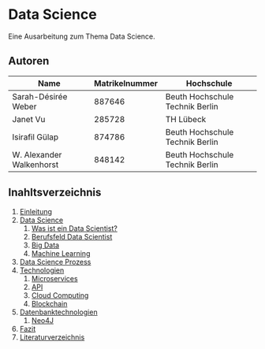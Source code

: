 # Data Science

Eine Ausarbeitung zum Thema Data Science.

## Autoren

| Name                     | Matrikelnummer | Hochschule                       |
| -----------              | -------------- | ------------------------------   |
| Sarah-Désirée Weber      | 887646         | Beuth Hochschule Technik Berlin  |
| Janet Vu                 | 285728         | TH Lübeck                        |
| Isirafil Gülap           | 874786         | Beuth Hochschule Technik Berlin  |
| W. Alexander Walkenhorst | 848142         | Beuth Hochschule Technik Berlin  |

## Inahltsverzeichnis

1. [Einleitung](einleitung.md)
2. [Data Science](tbd.md)
   1. [Was ist ein Data Scientist?](tbd.md)
   2. [Berufsfeld Data Scientist](tbd.md)
   3. [Big Data](tbd.md)
   4. [Machine Learning](tbd.md)
3. [Data Science Prozess](tbd.md)
4. [Technologien](./Technologien/Technologien.md)
   1. [Microservices](./Technologien/Microservice.md)
   2. [API](./Technologien/API.md)
   3. [Cloud Computing](./Technologien/Cloud.md)
   4. [Blockchain](./Technologien/Blockchain.md)
5. [Datenbanktechnologien](./Datenbanktechnologien/Datenbanken.md)
   1. [Neo4J](./Datenbanktechnologien/Neo4J.md)
6. [Fazit](fazit.md)
7. [Literaturverzeichnis](literaturverzeichnis.md)
